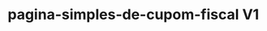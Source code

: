 # pagina-simples-de-cupom-fiscal V1


<!DOCTYPE html>
<html lang="en">
<head>
    <meta charset="UTF-8">
    <meta name="viewport" content="width=device-width, initial-scale=1.0">
   <style>
        .pix-container {
            display: flex;
            align-items: center;
            gap: 10px;
            font-family: Arial, sans-serif;
        }

        .pix-code {
            flex: 1;
            border: 1px solid #ccc;
            padding: 8px;
            border-radius: 4px;
            background-color: #f9f9f9;
        }

        .copy-button {
            cursor: pointer;
        }
    </style>
</head>
<body>
    <img src="https://raw.githubusercontent.com/GilmarSistema/pagina-simples-de-cupom-fiscal/main/v1/v1.png" alt="Imagem" width="500">
</body>

 
</head>
<body>
    <div class="pix-container">
        <div class="pix-code">
            Seu código PIX: 1234
        </div>
        <div class="copy-button" onclick="copyToClipboard()">
            <svg xmlns="http://www.w3.org/2000/svg" width="24" height="24" viewBox="0 0 24 24"><path d="M0 0h24v24H0z" fill="none"/><path d="M19 20H5a2 2 0 01-2-2V6a2 2 0 012-2h6V3a1 1 0 011-1h4a1 1 0 011 1v1h6a2 2 0 012 2v12a2 2 0 01-2 2zm-2-2v-7H7v7h10zm-2-9H7v2h8v-2z"/></svg>
        </div>
    </div>

    <script>
        function copyToClipboard() {
            const pixCode = '1234';
            const textArea = document.createElement('textarea');
            textArea.value = pixCode;
            document.body.appendChild(textArea);
            textArea.select();
            document.execCommand('copy');
            document.body.removeChild(textArea);
            alert('Código copiado para a área de transferência!');
        }
    </script>
</body>
</html>
